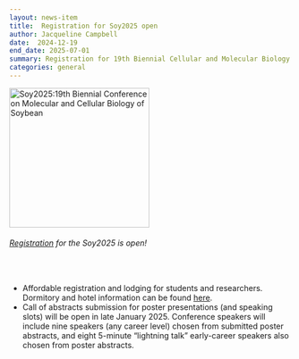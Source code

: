 ```yaml
---
layout: news-item
title:  Registration for Soy2025 open 
author: Jacqueline Campbell
date:  2024-12-19
end_date: 2025-07-01
summary: Registration for 19th Biennial Cellular and Molecular Biology of the Soybean Conference (Soy2025) is open
categories: general    
---
```


<div class="uk-panel">
  <img class="uk-align-right uk-margin-remove-adjacent" src="https://data.soybase.org/annex/Glycine/max/meetings/soy_biennial/2025/Soy2025-Logo.png" width="250" height="250" alt="Soy2025:19th Biennial Conference on Molecular and Cellular Biology of Soybean">
  <h6 class="uk-heading-small uk-margin-remove-vertical"><a href="https://uwmadison.eventsair.com/soy-2025/registration/Site/Register">Registration</a> for the Soy2025 is open!</h6>
<br>
<p>
<ul class="uk-list">
    <li>Affordable registration and lodging for students and researchers.  Dormitory and hotel information can be found <a href="https://conferences.union.wisc.edu/soy2025/lodging/" target='_blank'>here</a>.</li>
    <li>Call of abstracts submission for poster presentations (and speaking slots) will be open in late January 2025. Conference speakers will include nine speakers (any career level) chosen from submitted poster abstracts, and eight 5-minute “lightning talk” early-career speakers also chosen from poster abstracts.</li>
</ul>
</p>
</div>

